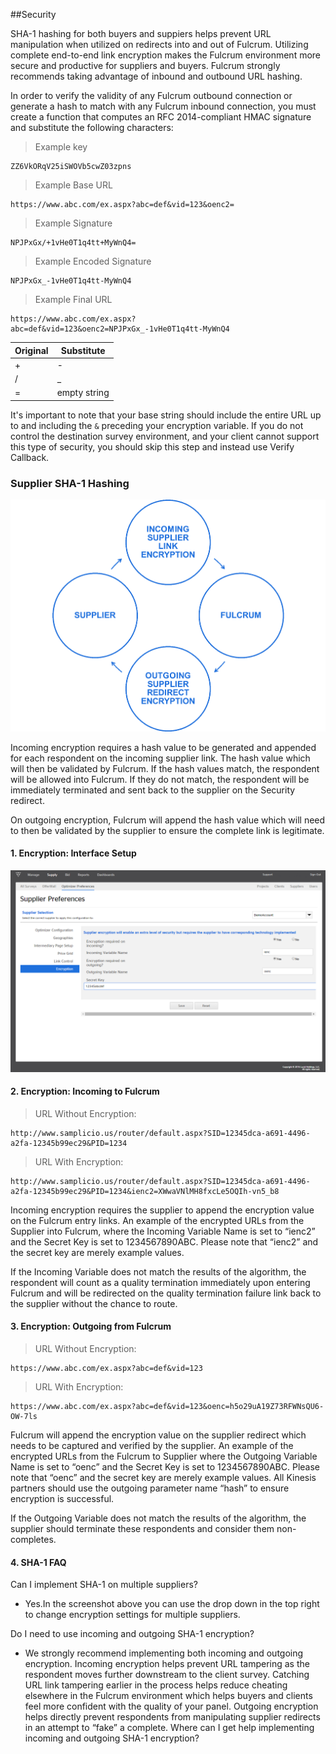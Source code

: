 ##Security

SHA-1 hashing for both buyers and suppiers helps prevent URL manipulation when utilized on redirects into and out of Fulcrum. Utilizing complete end-to-end link encryption makes the Fulcrum environment more secure and productive for suppliers and buyers. Fulcrum strongly recommends taking advantage of inbound and outbound URL hashing.

In order to verify the validity of any Fulcrum outbound connection or generate a hash to match with any Fulcrum inbound connection, you must create a function that computes an RFC 2014-compliant HMAC signature and substitute the following characters:

> Example key

```plaintext
ZZ6VkORqV25iSWOVb5cwZ03zpns
```

> Example Base URL

```plaintext
https://www.abc.com/ex.aspx?abc=def&vid=123&oenc2=
```

> Example Signature

```plaintext
NPJPxGx/+1vHe0T1q4tt+MyWnQ4=
```
> Example Encoded Signature

```plaintext
NPJPxGx_-1vHe0T1q4tt-MyWnQ4
```

> Example Final URL

```plaintext
https://www.abc.com/ex.aspx?abc=def&vid=123&oenc2=NPJPxGx_-1vHe0T1q4tt-MyWnQ4
```

| Original | Substitute   |
|----------|--------------|
| +        | -            |
| /        | _            |
| =        | empty string |

It's important to note that your base string should include the entire URL up to and including the `&` preceding your encryption variable. If you do not control the destination survey environment, and your client cannot support this type of security, you should skip this step and instead use Verify Callback.

### Supplier SHA-1 Hashing

![Supplier SHA-1](images/Supplier_sha1_flowchart_v21.png)

Incoming encryption requires a hash value to be generated and appended for each respondent on the incoming supplier link. The hash value which will then be validated by Fulcrum. If the hash values match, the respondent will be allowed into Fulcrum. If they do not match, the respondent will be immediately terminated and sent back to the supplier on the Security redirect. 

On outgoing encryption, Fulcrum will append the hash value which will need to then be validated by the supplier to ensure the complete link is legitimate.

#### 1. Encryption: Interface Setup

![SHA-1 Setup](images/Supplier-SHA-1-Encryption%20Screenshot.png)

#### 2. Encryption: Incoming to Fulcrum

> URL Without Encryption: 

```plaintext
http://www.samplicio.us/router/default.aspx?SID=12345dca-a691-4496-a2fa-12345b99ec29&PID=1234
```

> URL With Encryption: 

```plaintext
http://www.samplicio.us/router/default.aspx?SID=12345dca-a691-4496-a2fa-12345b99ec29&PID=1234&ienc2=XWwaVNlMH8fxcLe5OQIh-vn5_b8
```

Incoming encryption requires the supplier to append the encryption value on the Fulcrum entry links. An example of the encrypted URLs from the Supplier into Fulcrum, where the Incoming Variable Name is set to “ienc2” and the Secret Key is set to 1234567890ABC. Please note that “ienc2” and the secret key are merely example values.

If the Incoming Variable does not match the results of the algorithm, the respondent will count as a quality termination immediately upon entering Fulcrum and will be redirected on the quality termination failure link back to the supplier without the chance to route.

#### 3. Encryption: Outgoing from Fulcrum

> URL Without Encryption:

```plaintext
https://www.abc.com/ex.aspx?abc=def&vid=123
```

> URL With Encryption:

```plaintext
https://www.abc.com/ex.aspx?abc=def&vid=123&oenc=h5o29uA19Z73RFWNsQU6-OW-7ls
```

Fulcrum will append the encryption value on the supplier redirect which needs to be captured and verified by the supplier. An example of the encrypted URLs from the Fulcrum to Supplier where the Outgoing Variable Name is set to “oenc” and the Secret Key is set to 1234567890ABC. Please note that “oenc” and the secret key are merely example values. All Kinesis partners should use the outgoing parameter name “hash” to ensure encryption is successful.

If the Outgoing Variable does not match the results of the algorithm, the supplier should terminate these respondents and consider them non-completes.

#### 4. SHA-1 FAQ

Can I implement SHA-1 on multiple suppliers?

- Yes.In the screenshot above you can use the drop down in the top right to change encryption settings for multiple suppliers.

Do I need to use incoming and outgoing SHA-1 encryption?

- We strongly recommend implementing both incoming and outgoing encryption. Incoming encryption helps prevent URL tampering as the respondent moves further downstream to the client survey. Catching URL link tampering earlier in the process helps reduce cheating elsewhere in the Fulcrum environment which helps buyers and clients feel more confident with the quality of your panel. Outgoing encryption helps directly prevent respondents from manipulating supplier redirects in an attempt to “fake” a complete.
Where can I get help implementing incoming and outgoing SHA-1 encryption?
